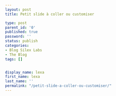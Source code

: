 ```yaml
---
layout: post
title: Petit slide à coller ou customiser

type: post
parent_id: '0'
published: true
password: ''
status: publish
categories:
- Blog Silex Labs
- The Blog
tags: []


display_name: lexa
first_name: lexa
last_name: ''
permalink: "/petit-slide-a-coller-ou-customiser/"
---
```



